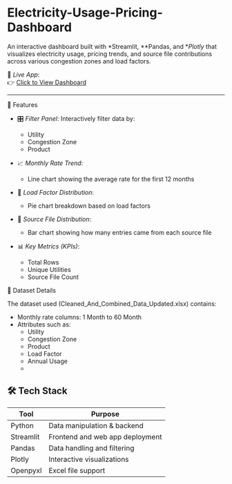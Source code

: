 # Electricity-Usage-Pricing-Dashboard

An interactive dashboard built with *Streamlit, **Pandas, and **Plotly* that visualizes electricity usage, pricing trends, and source file contributions across various congestion zones and load factors.

🚀 *Live App*:  
👉 [Click to View Dashboard](https://ev-analyzer-9eopxvdfgi2vhgbnnuz5kc.streamlit.app/)

---

📌 Features

- 🎛️ *Filter Panel*: Interactively filter data by:
  - Utility
  - Congestion Zone
  - Product

- 📈 *Monthly Rate Trend*:
  - Line chart showing the average rate for the first 12 months

- 🧭 *Load Factor Distribution*:
  - Pie chart breakdown based on load factors

- 📂 *Source File Distribution*:
  - Bar chart showing how many entries came from each source file

- 📊 *Key Metrics (KPIs)*:
  - Total Rows
  - Unique Utilities
  - Source File Count


📁 Dataset Details

The dataset used (Cleaned_And_Combined_Data_Updated.xlsx) contains:
- Monthly rate columns: 1 Month to 60 Month
- Attributes such as:
  - Utility
  - Congestion Zone
  - Product
  - Load Factor
  - Annual Usage
  - 
## 🛠 Tech Stack

| Tool        | Purpose                          |
|-------------|----------------------------------|
| Python      | Data manipulation & backend      |
| Streamlit   | Frontend and web app deployment  |
| Pandas      | Data handling and filtering      |
| Plotly      | Interactive visualizations       |
| Openpyxl    | Excel file support               |
